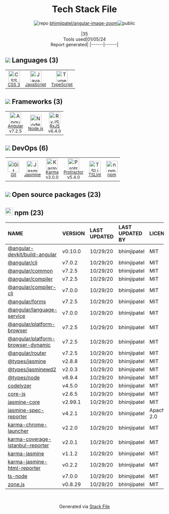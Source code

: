 <!--
&lt;--- Readme.md Snippet without images Start ---&gt;
## Tech Stack
bhimjipatel/angular-image-zoom is built on the following main stack:

- [Jasmine](http://jasmine.github.io/) – Javascript Testing Framework
- [Node.js](http://nodejs.org/) – Frameworks (Full Stack)
- [JavaScript](https://developer.mozilla.org/en-US/docs/Web/JavaScript) – Languages
- [Karma](http://karma-runner.github.io/) – Browser Testing
- [TypeScript](http://www.typescriptlang.org) – Languages
- [Protractor](http://angular.github.io/protractor) – Javascript Testing Framework
- [RxJS](http://reactivex.io/rxjs/) – Concurrency Frameworks
- [Angular](https://angular.io) – Javascript MVC Frameworks
- [TSLint](https://github.com/palantir/tslint) – Code Review

Full tech stack [here](/techstack.md)

&lt;--- Readme.md Snippet without images End ---&gt;

&lt;--- Readme.md Snippet with images Start ---&gt;
## Tech Stack
bhimjipatel/angular-image-zoom is built on the following main stack:

- <img width='25' height='25' src='https://img.stackshare.io/service/831/7c0b595409af531b9cdeb07f8c513e8b.png' alt='Jasmine'/> [Jasmine](http://jasmine.github.io/) – Javascript Testing Framework
- <img width='25' height='25' src='https://img.stackshare.io/service/1011/n1JRsFeB_400x400.png' alt='Node.js'/> [Node.js](http://nodejs.org/) – Frameworks (Full Stack)
- <img width='25' height='25' src='https://img.stackshare.io/service/1209/javascript.jpeg' alt='JavaScript'/> [JavaScript](https://developer.mozilla.org/en-US/docs/Web/JavaScript) – Languages
- <img width='25' height='25' src='https://img.stackshare.io/service/1420/TidYGd6a.png' alt='Karma'/> [Karma](http://karma-runner.github.io/) – Browser Testing
- <img width='25' height='25' src='https://img.stackshare.io/service/1612/bynNY5dJ.jpg' alt='TypeScript'/> [TypeScript](http://www.typescriptlang.org) – Languages
- <img width='25' height='25' src='https://img.stackshare.io/service/1754/protractor-logo1.png' alt='Protractor'/> [Protractor](http://angular.github.io/protractor) – Javascript Testing Framework
- <img width='25' height='25' src='https://img.stackshare.io/service/1796/984368.png' alt='RxJS'/> [RxJS](http://reactivex.io/rxjs/) – Concurrency Frameworks
- <img width='25' height='25' src='https://img.stackshare.io/service/3745/cb8U-gL6_400x400.jpg' alt='Angular'/> [Angular](https://angular.io) – Javascript MVC Frameworks
- <img width='25' height='25' src='https://img.stackshare.io/service/5561/303157.png' alt='TSLint'/> [TSLint](https://github.com/palantir/tslint) – Code Review

Full tech stack [here](/techstack.md)

&lt;--- Readme.md Snippet with images End ---&gt;
-->
<div align="center">

# Tech Stack File
![](https://img.stackshare.io/repo.svg "repo") [bhimjipatel/angular-image-zoom](https://github.com/bhimjipatel/angular-image-zoom)![](https://img.stackshare.io/public_badge.svg "public")
<br/><br/>
|35<br/>Tools used|01/05/24 <br/>Report generated|
|------|------|
</div>

## <img src='https://img.stackshare.io/languages.svg'/> Languages (3)
<table><tr>
  <td align='center'>
  <img width='36' height='36' src='https://img.stackshare.io/service/6727/css.png' alt='CSS 3'>
  <br>
  <sub><a href="https://developer.mozilla.org/en-US/docs/Web/CSS/CSS3">CSS 3</a></sub>
  <br>
  <sub></sub>
</td>

<td align='center'>
  <img width='36' height='36' src='https://img.stackshare.io/service/1209/javascript.jpeg' alt='JavaScript'>
  <br>
  <sub><a href="https://developer.mozilla.org/en-US/docs/Web/JavaScript">JavaScript</a></sub>
  <br>
  <sub></sub>
</td>

<td align='center'>
  <img width='36' height='36' src='https://img.stackshare.io/service/1612/bynNY5dJ.jpg' alt='TypeScript'>
  <br>
  <sub><a href="http://www.typescriptlang.org">TypeScript</a></sub>
  <br>
  <sub></sub>
</td>

</tr>
</table>

## <img src='https://img.stackshare.io/frameworks.svg'/> Frameworks (3)
<table><tr>
  <td align='center'>
  <img width='36' height='36' src='https://img.stackshare.io/service/3745/cb8U-gL6_400x400.jpg' alt='Angular'>
  <br>
  <sub><a href="https://angular.io">Angular</a></sub>
  <br>
  <sub>v7.2.5</sub>
</td>

<td align='center'>
  <img width='36' height='36' src='https://img.stackshare.io/service/1011/n1JRsFeB_400x400.png' alt='Node.js'>
  <br>
  <sub><a href="http://nodejs.org/">Node.js</a></sub>
  <br>
  <sub></sub>
</td>

<td align='center'>
  <img width='36' height='36' src='https://img.stackshare.io/service/1796/984368.png' alt='RxJS'>
  <br>
  <sub><a href="http://reactivex.io/rxjs/">RxJS</a></sub>
  <br>
  <sub>v6.4.0</sub>
</td>

</tr>
</table>

## <img src='https://img.stackshare.io/devops.svg'/> DevOps (6)
<table><tr>
  <td align='center'>
  <img width='36' height='36' src='https://img.stackshare.io/service/1046/git.png' alt='Git'>
  <br>
  <sub><a href="http://git-scm.com/">Git</a></sub>
  <br>
  <sub></sub>
</td>

<td align='center'>
  <img width='36' height='36' src='https://img.stackshare.io/service/831/7c0b595409af531b9cdeb07f8c513e8b.png' alt='Jasmine'>
  <br>
  <sub><a href="http://jasmine.github.io/">Jasmine</a></sub>
  <br>
  <sub></sub>
</td>

<td align='center'>
  <img width='36' height='36' src='https://img.stackshare.io/service/1420/TidYGd6a.png' alt='Karma'>
  <br>
  <sub><a href="http://karma-runner.github.io/">Karma</a></sub>
  <br>
  <sub>v3.0.0</sub>
</td>

<td align='center'>
  <img width='36' height='36' src='https://img.stackshare.io/service/1754/protractor-logo1.png' alt='Protractor'>
  <br>
  <sub><a href="http://angular.github.io/protractor">Protractor</a></sub>
  <br>
  <sub>v5.4.0</sub>
</td>

<td align='center'>
  <img width='36' height='36' src='https://img.stackshare.io/service/5561/303157.png' alt='TSLint'>
  <br>
  <sub><a href="https://github.com/palantir/tslint">TSLint</a></sub>
  <br>
  <sub></sub>
</td>

<td align='center'>
  <img width='36' height='36' src='https://img.stackshare.io/service/1120/lejvzrnlpb308aftn31u.png' alt='npm'>
  <br>
  <sub><a href="https://www.npmjs.com/">npm</a></sub>
  <br>
  <sub></sub>
</td>

</tr>
</table>


## <img src='https://img.stackshare.io/group.svg' /> Open source packages (23)</h2>

## <img width='24' height='24' src='https://img.stackshare.io/service/1120/lejvzrnlpb308aftn31u.png'/> npm (23)

|NAME|VERSION|LAST UPDATED|LAST UPDATED BY|LICENSE|VULNERABILITIES|
|:------|:------|:------|:------|:------|:------|
|[@angular-devkit/build-angular](https://www.npmjs.com/@angular-devkit/build-angular)|v0.10.0|10/29/20|bhimjipatel |MIT|N/A|
|[@angular/cli](https://www.npmjs.com/@angular/cli)|v7.0.2|10/29/20|bhimjipatel |MIT|N/A|
|[@angular/common](https://www.npmjs.com/@angular/common)|v7.2.5|10/29/20|bhimjipatel |MIT|N/A|
|[@angular/compiler](https://www.npmjs.com/@angular/compiler)|v7.2.5|10/29/20|bhimjipatel |MIT|N/A|
|[@angular/compiler-cli](https://www.npmjs.com/@angular/compiler-cli)|v7.0.0|10/29/20|bhimjipatel |MIT|N/A|
|[@angular/forms](https://www.npmjs.com/@angular/forms)|v7.2.5|10/29/20|bhimjipatel |MIT|N/A|
|[@angular/language-service](https://www.npmjs.com/@angular/language-service)|v7.0.0|10/29/20|bhimjipatel |MIT|N/A|
|[@angular/platform-browser](https://www.npmjs.com/@angular/platform-browser)|v7.2.5|10/29/20|bhimjipatel |MIT|N/A|
|[@angular/platform-browser-dynamic](https://www.npmjs.com/@angular/platform-browser-dynamic)|v7.2.5|10/29/20|bhimjipatel |MIT|N/A|
|[@angular/router](https://www.npmjs.com/@angular/router)|v7.2.5|10/29/20|bhimjipatel |MIT|N/A|
|[@types/jasmine](https://www.npmjs.com/@types/jasmine)|v2.8.8|10/29/20|bhimjipatel |MIT|N/A|
|[@types/jasminewd2](https://www.npmjs.com/@types/jasminewd2)|v2.0.3|10/29/20|bhimjipatel |MIT|N/A|
|[@types/node](https://www.npmjs.com/@types/node)|v8.9.4|10/29/20|bhimjipatel |MIT|N/A|
|[codelyzer](https://www.npmjs.com/codelyzer)|v4.5.0|10/29/20|bhimjipatel |MIT|N/A|
|[core-js](https://www.npmjs.com/core-js)|v2.6.5|10/29/20|bhimjipatel |MIT|N/A|
|[jasmine-core](https://www.npmjs.com/jasmine-core)|v2.99.1|10/29/20|bhimjipatel |MIT|N/A|
|[jasmine-spec-reporter](https://www.npmjs.com/jasmine-spec-reporter)|v4.2.1|10/29/20|bhimjipatel |Apache-2.0|N/A|
|[karma-chrome-launcher](https://www.npmjs.com/karma-chrome-launcher)|v2.2.0|10/29/20|bhimjipatel |MIT|N/A|
|[karma-coverage-istanbul-reporter](https://www.npmjs.com/karma-coverage-istanbul-reporter)|v2.0.1|10/29/20|bhimjipatel |MIT|N/A|
|[karma-jasmine](https://www.npmjs.com/karma-jasmine)|v1.1.2|10/29/20|bhimjipatel |MIT|N/A|
|[karma-jasmine-html-reporter](https://www.npmjs.com/karma-jasmine-html-reporter)|v0.2.2|10/29/20|bhimjipatel |MIT|N/A|
|[ts-node](https://www.npmjs.com/ts-node)|v7.0.0|10/29/20|bhimjipatel |MIT|N/A|
|[zone.js](https://www.npmjs.com/zone.js)|v0.8.29|10/29/20|bhimjipatel |MIT|N/A|

<br/>
<div align='center'>

Generated via [Stack File](https://github.com/marketplace/stack-file)

